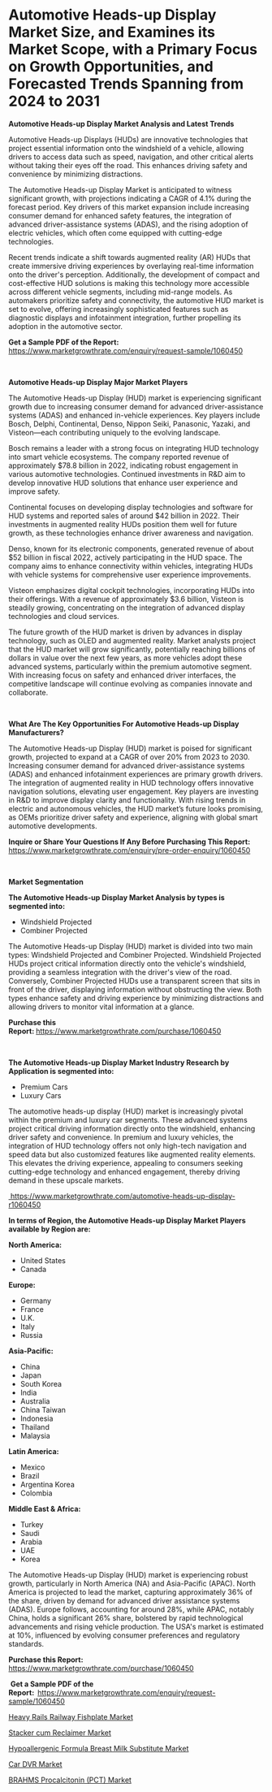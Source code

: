 <p><h1>Automotive Heads-up Display Market Size, and Examines its Market Scope, with a Primary Focus on Growth Opportunities, and Forecasted Trends Spanning from 2024 to 2031</h1></p><p><strong>Automotive Heads-up Display Market Analysis and Latest Trends</strong></p>
<p><p>Automotive Heads-up Displays (HUDs) are innovative technologies that project essential information onto the windshield of a vehicle, allowing drivers to access data such as speed, navigation, and other critical alerts without taking their eyes off the road. This enhances driving safety and convenience by minimizing distractions.</p><p>The Automotive Heads-up Display Market is anticipated to witness significant growth, with projections indicating a CAGR of 4.1% during the forecast period. Key drivers of this market expansion include increasing consumer demand for enhanced safety features, the integration of advanced driver-assistance systems (ADAS), and the rising adoption of electric vehicles, which often come equipped with cutting-edge technologies.</p><p>Recent trends indicate a shift towards augmented reality (AR) HUDs that create immersive driving experiences by overlaying real-time information onto the driver's perception. Additionally, the development of compact and cost-effective HUD solutions is making this technology more accessible across different vehicle segments, including mid-range models. As automakers prioritize safety and connectivity, the automotive HUD market is set to evolve, offering increasingly sophisticated features such as diagnostic displays and infotainment integration, further propelling its adoption in the automotive sector.</p></p>
<p><strong>Get a Sample PDF of the Report:&nbsp;</strong> <a href="https://www.marketgrowthrate.com/enquiry/request-sample/1060450">https://www.marketgrowthrate.com/enquiry/request-sample/1060450</a></p>
<p>&nbsp;</p>
<p><strong>Automotive Heads-up Display Major Market Players</strong></p>
<p><p>The Automotive Heads-up Display (HUD) market is experiencing significant growth due to increasing consumer demand for advanced driver-assistance systems (ADAS) and enhanced in-vehicle experiences. Key players include Bosch, Delphi, Continental, Denso, Nippon Seiki, Panasonic, Yazaki, and Visteon—each contributing uniquely to the evolving landscape.</p><p>Bosch remains a leader with a strong focus on integrating HUD technology into smart vehicle ecosystems. The company reported revenue of approximately $78.8 billion in 2022, indicating robust engagement in various automotive technologies. Continued investments in R&D aim to develop innovative HUD solutions that enhance user experience and improve safety.</p><p>Continental focuses on developing display technologies and software for HUD systems and reported sales of around $42 billion in 2022. Their investments in augmented reality HUDs position them well for future growth, as these technologies enhance driver awareness and navigation.</p><p>Denso, known for its electronic components, generated revenue of about $52 billion in fiscal 2022, actively participating in the HUD space. The company aims to enhance connectivity within vehicles, integrating HUDs with vehicle systems for comprehensive user experience improvements.</p><p>Visteon emphasizes digital cockpit technologies, incorporating HUDs into their offerings. With a revenue of approximately $3.6 billion, Visteon is steadily growing, concentrating on the integration of advanced display technologies and cloud services.</p><p>The future growth of the HUD market is driven by advances in display technology, such as OLED and augmented reality. Market analysts project that the HUD market will grow significantly, potentially reaching billions of dollars in value over the next few years, as more vehicles adopt these advanced systems, particularly within the premium automotive segment. With increasing focus on safety and enhanced driver interfaces, the competitive landscape will continue evolving as companies innovate and collaborate.</p></p>
<p>&nbsp;</p>
<p><strong>What Are The Key Opportunities For Automotive Heads-up Display Manufacturers?</strong></p>
<p><p>The Automotive Heads-up Display (HUD) market is poised for significant growth, projected to expand at a CAGR of over 20% from 2023 to 2030. Increasing consumer demand for advanced driver-assistance systems (ADAS) and enhanced infotainment experiences are primary growth drivers. The integration of augmented reality in HUD technology offers innovative navigation solutions, elevating user engagement. Key players are investing in R&D to improve display clarity and functionality. With rising trends in electric and autonomous vehicles, the HUD market’s future looks promising, as OEMs prioritize driver safety and experience, aligning with global smart automotive developments.</p></p>
<p><strong>Inquire or Share Your Questions If Any Before Purchasing This Report:</strong> <a href="https://www.marketgrowthrate.com/enquiry/pre-order-enquiry/1060450">https://www.marketgrowthrate.com/enquiry/pre-order-enquiry/1060450</a></p>
<p>&nbsp;</p>
<p><strong>Market Segmentation</strong></p>
<p><strong>The Automotive Heads-up Display Market Analysis by types is segmented into:</strong></p>
<p><ul><li>Windshield Projected</li><li>Combiner Projected</li></ul></p>
<p><p>The Automotive Heads-up Display (HUD) market is divided into two main types: Windshield Projected and Combiner Projected. Windshield Projected HUDs project critical information directly onto the vehicle's windshield, providing a seamless integration with the driver's view of the road. Conversely, Combiner Projected HUDs use a transparent screen that sits in front of the driver, displaying information without obstructing the view. Both types enhance safety and driving experience by minimizing distractions and allowing drivers to monitor vital information at a glance.</p></p>
<p><strong>Purchase this Report:&nbsp;</strong><a href="https://www.marketgrowthrate.com/purchase/1060450">https://www.marketgrowthrate.com/purchase/1060450</a></p>
<p>&nbsp;</p>
<p><strong>The Automotive Heads-up Display Market Industry Research by Application is segmented into:</strong></p>
<p><ul><li>Premium Cars</li><li>Luxury Cars</li></ul></p>
<p><p>The automotive heads-up display (HUD) market is increasingly pivotal within the premium and luxury car segments. These advanced systems project critical driving information directly onto the windshield, enhancing driver safety and convenience. In premium and luxury vehicles, the integration of HUD technology offers not only high-tech navigation and speed data but also customized features like augmented reality elements. This elevates the driving experience, appealing to consumers seeking cutting-edge technology and enhanced engagement, thereby driving demand in these upscale markets.</p></p>
<p><a href="https://www.marketgrowthrate.com/automotive-heads-up-display-r1060450">&nbsp;https://www.marketgrowthrate.com/automotive-heads-up-display-r1060450</a></p>
<p><strong>In terms of Region, the Automotive Heads-up Display Market Players available by Region are:</strong></p>
<p>
    <p> <strong> North America: </strong>
        <ul>
            <li>United States</li>
            <li>Canada</li>
        </ul>
        </p> 
    <p> <strong> Europe: </strong>
        <ul>
            <li>Germany</li>
            <li>France</li>
            <li>U.K.</li>
            <li>Italy</li>
            <li>Russia</li>
        </ul>
        </p> 
    <p> <strong> Asia-Pacific: </strong>
        <ul>
            <li>China</li>
            <li>Japan</li>
            <li>South Korea</li>
            <li>India</li>
            <li>Australia</li>
            <li>China Taiwan</li>
            <li>Indonesia</li>
            <li>Thailand</li>
            <li>Malaysia</li>
        </ul>
        </p> 
    <p> <strong> Latin America: </strong>
        <ul>
            <li>Mexico</li>
            <li>Brazil</li>
            <li>Argentina Korea</li>
            <li>Colombia</li>
        </ul>
        </p> 
    <p> <strong> Middle East & Africa: </strong>
        <ul>
            <li>Turkey</li>
            <li>Saudi</li>
            <li>Arabia</li>
            <li>UAE</li>
            <li>Korea</li>
        </ul>
    </p>
    </p>
<p><p>The Automotive Heads-up Display (HUD) market is experiencing robust growth, particularly in North America (NA) and Asia-Pacific (APAC). North America is projected to lead the market, capturing approximately 36% of the share, driven by demand for advanced driver assistance systems (ADAS). Europe follows, accounting for around 28%, while APAC, notably China, holds a significant 26% share, bolstered by rapid technological advancements and rising vehicle production. The USA's market is estimated at 10%, influenced by evolving consumer preferences and regulatory standards.</p></p>
<p><strong>Purchase this Report: </strong><a href="https://www.marketgrowthrate.com/purchase/1060450">https://www.marketgrowthrate.com/purchase/1060450</a></p>
<p>&nbsp;<strong>Get a Sample PDF of the Report:&nbsp;&nbsp;</strong><a href="https://www.marketgrowthrate.com/enquiry/request-sample/1060450">https://www.marketgrowthrate.com/enquiry/request-sample/1060450</a></p>
<p><strong></strong></p>
<p><p><a href="https://medium.com/@vvjajdat22/global-heavy-rails-railway-fishplate-market-focus-on-application-end-use-industry-type-cdcae56f7432?postPublishedType=repub">Heavy Rails Railway Fishplate Market</a></p><p><a href="https://github.com/irfadac/Market-Research-Report-List-5/blob/main/stacker-cum-reclaimer-market.md">Stacker cum Reclaimer Market</a></p><p><a href="https://medium.com/@vvjajdat22/global-hypoallergenic-formula-breast-milk-substitute-market-trends-forecasts-and-market-7882a5837404">Hypoallergenic Formula Breast Milk Substitute Market</a></p><p><a href="https://www.linkedin.com/pulse/car-dvr-market-report-product-type-single-channeldual-channel-xvjnf">Car DVR Market</a></p><p><a href="https://issuu.com/reportprime-2/docs/brahms-procalcitonin-pct-market-siz_1081e76d39062f">BRAHMS Procalcitonin (PCT) Market</a></p></p>